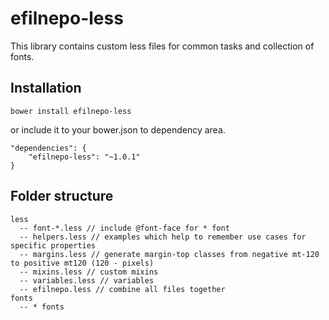 efilnepo-less
=============

This library contains custom less files for common tasks and collection of fonts.

## Installation

```
bower install efilnepo-less  
```

or include it to your bower.json to dependency area.

```
"dependencies": {
	"efilnepo-less": "~1.0.1"
}
```

## Folder structure

```
less
  -- font-*.less // include @font-face for * font
  -- helpers.less // examples which help to remember use cases for specific properties
  -- margins.less // generate margin-top classes from negative mt-120 to positive mt120 (120 - pixels)
  -- mixins.less // custom mixins
  -- variables.less // variables
  -- efilnepo.less // combine all files together
fonts
  -- * fonts
```

